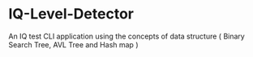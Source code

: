 # IQ-Level-Detector
An IQ test CLI application using the concepts of data structure ( Binary Search Tree, AVL Tree and Hash map )
